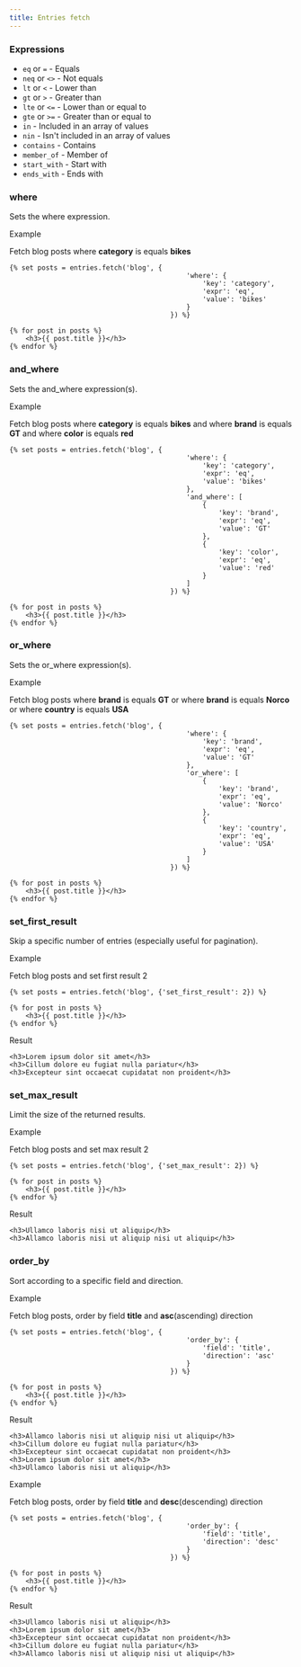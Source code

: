 ```yaml
---
title: Entries fetch
---
```


### Expressions

* `eq` or `=` - Equals
* `neq` or `<>` - Not equals
* `lt` or `<` - Lower than
* `gt` or `>` - Greater than
* `lte` or `<=` - Lower than or equal to
* `gte` or `>=` - Greater than or equal to
* `in` - Included in an array of values
* `nin` - Isn't included in an array of values
* `contains` - Contains
* `member_of` - Member of
* `start_with` - Start with
* `ends_with` - Ends with

### where

Sets the where expression.

Example

Fetch blog posts where **category** is equals **bikes**

```
{% set posts = entries.fetch('blog', {
                                            'where': {
                                                'key': 'category',
                                                'expr': 'eq',
                                                'value': 'bikes'
                                            }
                                        }) %}

{% for post in posts %}
    <h3>{{ post.title }}</h3>
{% endfor %}
```

### and_where

Sets the and_where expression(s).

Example

Fetch blog posts where **category** is equals **bikes** and where **brand** is equals **GT** and where **color** is equals **red**

```
{% set posts = entries.fetch('blog', {
                                            'where': {
                                                'key': 'category',
                                                'expr': 'eq',
                                                'value': 'bikes'
                                            },
                                            'and_where': [
                                                {
                                                    'key': 'brand',
                                                    'expr': 'eq',
                                                    'value': 'GT'
                                                },
                                                {
                                                    'key': 'color',
                                                    'expr': 'eq',
                                                    'value': 'red'
                                                }
                                            ]
                                        }) %}

{% for post in posts %}
    <h3>{{ post.title }}</h3>
{% endfor %}
```


### or_where

Sets the or_where expression(s).

Example

Fetch blog posts where **brand** is equals **GT** or where **brand** is equals **Norco** or where **country** is equals **USA**

```
{% set posts = entries.fetch('blog', {
                                            'where': {
                                                'key': 'brand',
                                                'expr': 'eq',
                                                'value': 'GT'
                                            },
                                            'or_where': [
                                                {
                                                    'key': 'brand',
                                                    'expr': 'eq',
                                                    'value': 'Norco'
                                                },
                                                {
                                                    'key': 'country',
                                                    'expr': 'eq',
                                                    'value': 'USA'
                                                }
                                            ]
                                        }) %}

{% for post in posts %}
    <h3>{{ post.title }}</h3>
{% endfor %}
```

### set_first_result

Skip a specific number of entries (especially useful for pagination).

Example

Fetch blog posts and set first result 2

```
{% set posts = entries.fetch('blog', {'set_first_result': 2}) %}

{% for post in posts %}
    <h3>{{ post.title }}</h3>
{% endfor %}
```

Result

```
<h3>Lorem ipsum dolor sit amet</h3>
<h3>Cillum dolore eu fugiat nulla pariatur</h3>
<h3>Excepteur sint occaecat cupidatat non proident</h3>
```

### set_max_result

Limit the size of the returned results.

Example

Fetch blog posts and set max result 2

```
{% set posts = entries.fetch('blog', {'set_max_result': 2}) %}

{% for post in posts %}
    <h3>{{ post.title }}</h3>
{% endfor %}
```

Result

```
<h3>Ullamco laboris nisi ut aliquip</h3>
<h3>Allamco laboris nisi ut aliquip nisi ut aliquip</h3>
```

### order_by

Sort according to a specific field and direction.


Example

Fetch blog posts, order by field **title** and **asc**(ascending) direction

```
{% set posts = entries.fetch('blog', {
                                            'order_by': {
                                                'field': 'title',
                                                'direction': 'asc'
                                            }
                                        }) %}

{% for post in posts %}
    <h3>{{ post.title }}</h3>
{% endfor %}
```

Result

```
<h3>Allamco laboris nisi ut aliquip nisi ut aliquip</h3>
<h3>Cillum dolore eu fugiat nulla pariatur</h3>
<h3>Excepteur sint occaecat cupidatat non proident</h3>
<h3>Lorem ipsum dolor sit amet</h3>
<h3>Ullamco laboris nisi ut aliquip</h3>
```

Example

Fetch blog posts, order by field **title** and **desc**(descending) direction

```
{% set posts = entries.fetch('blog', {
                                            'order_by': {
                                                'field': 'title',
                                                'direction': 'desc'
                                            }
                                        }) %}

{% for post in posts %}
    <h3>{{ post.title }}</h3>
{% endfor %}
```

Result

```
<h3>Ullamco laboris nisi ut aliquip</h3>
<h3>Lorem ipsum dolor sit amet</h3>
<h3>Excepteur sint occaecat cupidatat non proident</h3>
<h3>Cillum dolore eu fugiat nulla pariatur</h3>
<h3>Allamco laboris nisi ut aliquip nisi ut aliquip</h3>
```
